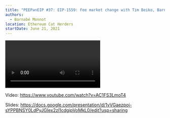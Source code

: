 ```yaml
---
title: "PEEPanEIP #37: EIP-1559: Fee market change with Tim Beiko, Barnabé Monnot, Micah Zoltu"
authors:
  - Barnabé Monnot
location: Ethereum Cat Herders
startDate: June 21, 2021
---
```


<video src="https://www.youtube.com/watch?v=AC1FS3LmoT4"></video>

Video: <https://www.youtube.com/watch?v=AC1FS3LmoT4>

Slides: <https://docs.google.com/presentation/d/1vVGaezpoj-sYPPBNSY0LdPyJGIex2zl1cdgipVoMkL0/edit?usp=sharing>
